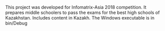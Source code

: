 This project was developed for Infomatrix-Asia 2018 competition. It prepares middle schoolers to pass the exams for the best high schools of Kazakhstan. Includes content in Kazakh.
The Windows executable is in bin/Debug
